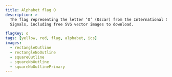 ```yaml
---
title: Alphabet flag O
description: >-
  The flag representing the letter ‘O’ (Oscar) from the International Code of
  Signals, including free SVG vector images to download.

flagKey: o
tags: [yellow, red, flag, alphabet, ics]
images:
  - rectangleOutline
  - rectangleNoOutline
  - squareOutline
  - squareNoOutline
  - squareNoOutlinePrimary
---
```

